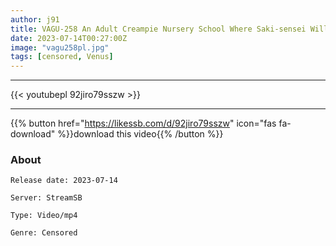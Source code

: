 ```yaml
---
author: j91
title: VAGU-258 An Adult Creampie Nursery School Where Saki-sensei Will Spoil You As Much As You Like With Baby Talk Saki Oishi
date: 2023-07-14T00:27:00Z
image: "vagu258pl.jpg"
tags: [censored, Venus]
---
```

___

{{< youtubepl 92jiro79sszw >}}
___

{{% button href="https://likessb.com/d/92jiro79sszw" icon="fas fa-download" %}}download this video{{% /button %}}
### About

`Release date: 2023-07-14`

`Server: StreamSB`

`Type: Video/mp4`

`Genre:	Censored`